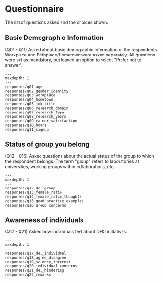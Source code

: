 # Questionnaire

The list of questions asked and the choices shown.

## Basic Demographic Information

(Q01 - Q11)
Asked about basic demographic information of the respondents.
Workplace and Birthplace/Hometown were asked separately.
All questions were set as mandatory, but leaved an option to select "Prefer not to answer".

```{toctree}
---
maxdepth: 1
---
responses/q01_age
responses/q02_gender_identity
responses/q03_workplace
responses/q04_hometown
responses/q05_job_title
responses/q06_research_domain
responses/q07_research_type
responses/q08_research_years
responses/q09_career_satisfaction
responses/q10_hours
responses/q11_signup
```

## Status of group you belong

(Q12 - Q16)
Asked questions about the actual status of the group to which the respondent belongs.
The term "group" refers to laboratories at universities, working groups within collaborations, etc. 

```{toctree}
---
maxdepth: 1
---
responses/q12_dei_group
responses/q13_female_ratio
responses/q14_female_ratio_thoughts
responses/q15_good_practice_examples
responses/q16_group_concerns
```

## Awareness of individuals

(Q17 - Q21)
Asked how individuals feel about DE&I initiatives.

```{toctree}
---
maxdepth: 1
---
responses/q17_dei_individual
responses/q18_agree_disagree
responses/q19_science_interest
responses/q20_individual_concerns
responses/q21_dei_hindering
responses/q22_remarks
```

